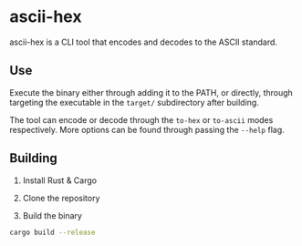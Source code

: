 # ascii-hex

ascii-hex is a CLI tool that encodes and decodes to the ASCII standard.

## Use

Execute the binary either through adding it to the PATH, or directly,
through targeting the executable in the `target/` subdirectory after building.

The tool can encode or decode through the `to-hex` or `to-ascii` modes respectively.
More options can be found through passing the `--help` flag.

## Building

1. Install Rust & Cargo

1. Clone the repository

1. Build the binary

```bash
cargo build --release
```
